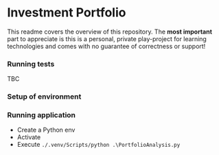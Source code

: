 # Investment Portfolio

This readme covers the overview of this repository. The **most important** part to appreciate is this is a personal, private play-project for learning technologies and comes with no guarantee of correctness or support!

### Running tests

TBC

### Setup of environment

### Running application

- Create a Python env
- Activate
- Execute `./.venv/Scripts/python .\PortfolioAnalysis.py`